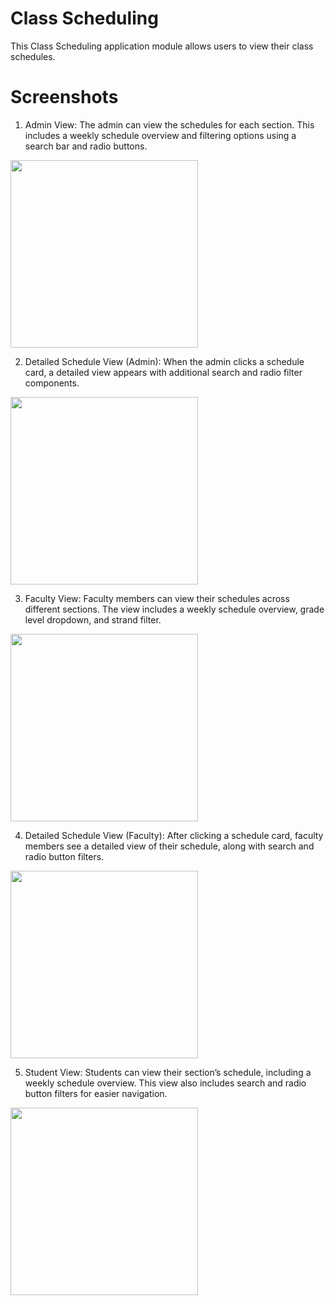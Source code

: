 # Class Scheduling
This Class Scheduling application module allows users to view their class schedules.


# Screenshots
1. Admin View: The admin can view the schedules for each section. This includes a weekly schedule overview and filtering options using a search bar and radio buttons.
<img src="https://github.com/user-attachments/assets/43a3c9c6-a7c5-42cf-a372-e309bd9f60cd" width="300"/>  

2. Detailed Schedule View (Admin): When the admin clicks a schedule card, a detailed view appears with additional search and radio filter components.
<img src="https://github.com/user-attachments/assets/98896c21-d319-4abb-84ef-3146597a9ab7" width="300"/>

3. Faculty View: Faculty members can view their schedules across different sections. The view includes a weekly schedule overview, grade level dropdown, and strand filter.
<img src="https://github.com/user-attachments/assets/fbc6dbb2-fddd-4f1a-9286-ddffde94b5cc" width="300"/>

4. Detailed Schedule View (Faculty): After clicking a schedule card, faculty members see a detailed view of their schedule, along with search and radio button filters.
<img src="https://github.com/user-attachments/assets/32948355-a7b6-485b-bca9-1ec8d629444c" width="300"/>

5. Student View: Students can view their section’s schedule, including a weekly schedule overview. This view also includes search and radio button filters for easier navigation.
<img src="https://github.com/user-attachments/assets/0f5cdce1-da2a-42bc-bef5-463bd0b06995" width="300"/>
